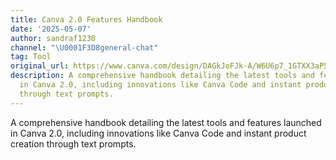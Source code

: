 ```yaml
---
title: Canva 2.0 Features Handbook
date: '2025-05-07'
author: sandraf1230
channel: "\U0001F3D8general-chat"
tag: Tool
original_url: https://www.canva.com/design/DAGkJoFJk-A/W6U6p7_1GTXX3aP5aHss5g/view?utm_content=DA[%E2%80%A6]share&utm_medium=link&utm_source=publishsharelink&mode=preview
description: A comprehensive handbook detailing the latest tools and features launched
  in Canva 2.0, including innovations like Canva Code and instant product creation
  through text prompts.
---
```


A comprehensive handbook detailing the latest tools and features launched in Canva 2.0, including innovations like Canva Code and instant product creation through text prompts.
